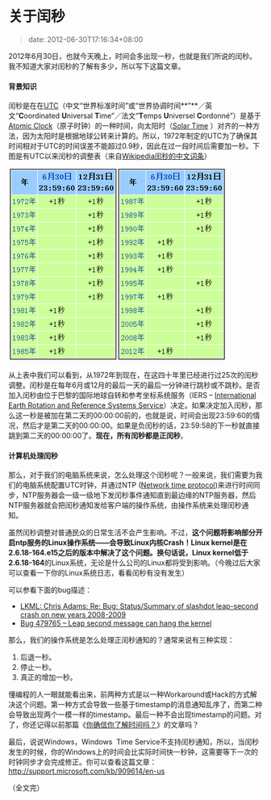 # 关于闰秒
>date: 2012-06-30T17:16:34+08:00


2012年6月30日，也就今天晚上，时间会多出现一秒，也就是我们所说的闰秒。我不知道大家对闰秒的了解有多少，所以写下这篇文章。


#### 背景知识


闰秒是在在[UTC](https://en.wikipedia.org/wiki/Coordinated_Universal_Time)（中文“世界标准时间”或“世界协调时间**”**／英文“**C**oordinated **U**niversal **T**ime”／法文“**T**emps **U**niversel **C**ordonné”）是基于[Atomic Clock](https://en.wikipedia.org/wiki/Atomic_clock)（原子时钟）的一种时间，向太阳时（[Solar Time](https://en.wikipedia.org/wiki/Mean_solar_day "Mean solar day") ）对齐的一种方法，因为太阳时是根据地球公转来计算的。所以，1972年制定的UTC为了确保其时间相对于UTC的时间误差不能超过0.9秒，因此在过一段时间后需要加一秒。下图是有UTC以来闰秒的调整表（来自[Wikipedia闰秒的中文词条](https://zh.wikipedia.org/wiki/%E9%97%B0%E7%A7%92)）


![](/assets/images/coolshell.cn/wp-content/uploads/2012/06/闰秒.png "闰秒")



从上表中我们可以看到，从1972年到现在，在这四十年里已经进行过25次的闰秒调整。闰秒是在每年6月或12月的最后一天的最后一分钟进行跳秒或不跳秒。是否加入闰秒由位于巴黎的国际地球自转和参考坐标系统服务（IERS – [International Earth Rotation and Reference Systems Service](https://en.wikipedia.org/wiki/International_Earth_Rotation_and_Reference_Systems_Service "International Earth Rotation and Reference Systems Service")）决定。如果决定加入闰秒，那么这一秒是被加在第二天的00:00:00前的，也就是说，时间会出现23:59:60的情况，然后才是第二天的00:00:00。如果是负闰秒的话，23:59:58的下一秒就直接跳到第二天的00:00:00了。**现在，所有闰秒都是正闰秒**。


#### 计算机处理闰秒


那么，对于我们的电脑系统来说，怎么处理这个闰秒呢？一般来说，我们需要为我们的电脑系统配置UTC时钟，并通过NTP ([Network time protocol](https://en.wikipedia.org/wiki/Network_time_protocol "Network time protocol"))来进行时间同步，NTP服务器会一级一级地下发闰秒事件通知直到最边缘的NTP服务器，然后NTP服务器就会把闰秒通知发给客户端的操作系统，由操作系统来处理闰秒通知。


虽然闰秒调整对普通民众的日常生活不会产生影响。不过，**这个问题将影响部分开启ntp服务的Linux操作系统——会导致Linux内核Crash！**Linux kernel是在2.6.18-164.e15之后的版本中解决了这个问题。换句话说，Linux kernel低于**2.6.18-164**的Linux系统，无论是什么公司的Linux都将受到影响。（今晚过后大家可以查看一下你的Linux系统日志，看看闰秒有没有发生）


可以参看下面的bug描述：


* [LKML: Chris Adams: Re: Bug: Status/Summary of slashdot leap-second crash on new years 2008-2009](https://lkml.org/lkml/2009/1/2/373)
* [Bug 479765 – Leap second message can hang the kernel](https://bugzilla.redhat.com/show_bug.cgi?id=479765)


那么，我们的操作系统是怎么处理正闰秒通知的？通常来说有三种实现：


1. 后退一秒。
2. 停止一秒。
3. 真正的增加一秒。


懂编程的人一眼就能看出来，前两种方式是以一种Workaround或Hack的方式解决这个问题。第一种方式会导致一些基于timestamp的消息通知乱序了，而第二种会导致出现两个一模一样的timestamp。最后一种不会出现timestamp的问题。对了，你还记得以前那篇《[你确信你了解时间吗？](https://coolshell.cn/articles/5075.html)》的文章吗？


最后，说说Windows，Windows  Time Service不支持闰秒通知，所以，当闰秒发生的时候，你的Windows上的时间会比实际时间快一秒钟，这需要等下一次的时钟同步才会完成修正。你可以查看这篇文章：<http://support.microsoft.com/kb/909614/en-us>


（全文完）


